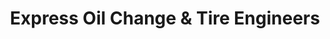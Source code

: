 ---
title: "Express Oil Change & Tire Engineers"
url: /kennesaw/express-oil-change-and-tire-engineers-cobb-parkway-northwest/
shop: tyres
---